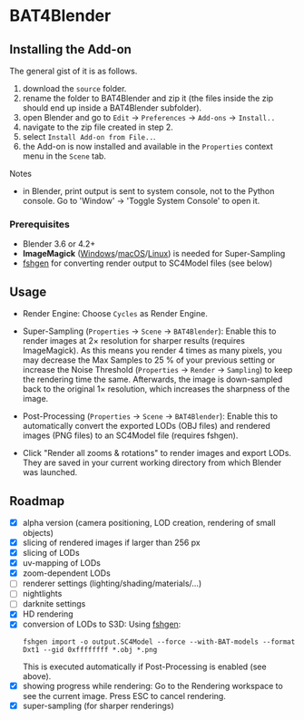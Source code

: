 # BAT4Blender

## Installing the Add-on

The general gist of it is as follows.
1. download the `source` folder.
2. rename the folder to BAT4Blender and zip it (the files inside the zip should end up inside a BAT4Blender subfolder).
3. open Blender and go to `Edit` -> `Preferences` -> `Add-ons` -> `Install..`
4. navigate to the zip file created in step 2.
5. select `Install Add-on from File..`.
6. the Add-on is now installed and available in the `Properties` context menu in the `Scene` tab.

Notes
- in Blender, print output is sent to system console, not to the Python console. Go to 'Window' -> 'Toggle System Console' to open it.

### Prerequisites

- Blender 3.6 or 4.2+
- **ImageMagick** ([Windows](https://imagemagick.org/script/download.php#windows)/[macOS](https://imagemagick.org/script/download.php#macos)/[Linux](https://imagemagick.org/script/download.php#linux))
  is needed for Super-Sampling
- [fshgen](https://github.com/memo33/fshgen/releases)
  for converting render output to SC4Model files (see below)

## Usage

- Render Engine: Choose `Cycles` as Render Engine.

- Super-Sampling (`Properties` -> `Scene` -> `BAT4Blender`):
  Enable this to render images at 2× resolution for sharper results (requires ImageMagick).
  As this means you render 4 times as many pixels,
  you may decrease the Max Samples to 25 % of your previous setting or increase the Noise Threshold (`Properties` -> `Render` -> `Sampling`)
  to keep the rendering time the same.
  Afterwards, the image is down-sampled back to the original 1× resolution, which increases the sharpness of the image.

- Post-Processing (`Properties` -> `Scene` -> `BAT4Blender`):
  Enable this to automatically convert the exported LODs (OBJ files) and rendered images (PNG files) to an SC4Model file (requires fshgen).

- Click "Render all zooms & rotations" to render images and export LODs. They are saved in your current working directory from which Blender was launched.

## Roadmap

- [x] alpha version (camera positioning, LOD creation, rendering of small objects)
- [x] slicing of rendered images if larger than 256 px
- [x] slicing of LODs
- [x] uv-mapping of LODs
- [x] zoom-dependent LODs
- [ ] renderer settings (lighting/shading/materials/…)
- [ ] nightlights
- [ ] darknite settings
- [x] HD rendering
- [x] conversion of LODs to S3D: Using [fshgen](https://github.com/memo33/fshgen/releases):
  ```
  fshgen import -o output.SC4Model --force --with-BAT-models --format Dxt1 --gid 0xffffffff *.obj *.png
  ```
  This is executed automatically if Post-Processing is enabled (see above).
- [x] showing progress while rendering: Go to the Rendering workspace to see the current image. Press ESC to cancel rendering.
- [x] super-sampling (for sharper renderings)
